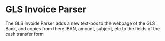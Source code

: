 # GLS Invoice Parser
The GLS Invoide Parser adds a new text-box to the webpage of the GLS Bank, and copies from there IBAN, amount, subject, etc to the fields of the cash transfer form
